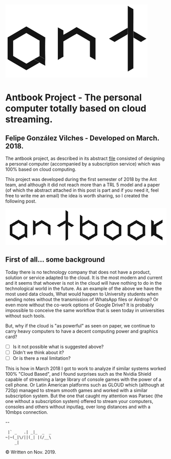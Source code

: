 ![Alt text](ant_final.png?raw=true "Ant")
--

# Antbook Project - The personal computer totally based on cloud streaming.
## Felipe González Vilches - Developed on March. 2018.

The antbook project, as described in its abstract [file](https://github.com/fgvilches/antbook/blob/master/pj_ab_abs.pdf) consisted of designing a personal computer (accompanied by a subscription service) which was 100% based on cloud computing.

This project was developed during the first semester of 2018 by the Ant team, and although it did not reach more than a TRL 5 model and a paper (of which the abstract attached in this post is part and if you need it, feel free to write me an email) the idea is worth sharing, so I created the following post.

![Alt text](antbook.png?raw=true "Antbook Logo")

## First of all... some background

Today there is no technology company that does not have a product, solution or service adapted to the cloud. It is the most modern and current and it seems that whoever is not in the cloud will have nothing to do in the technological world in the future.
As an example of the above we have the most used data clouds, What would happen to University students when sending notes without the transmission of WhatsApp files or Airdrop?
Or even more without the co-work options of Google Drive? 
It is probably impossible to conceive the same workflow that is seen today in universities without such tools.

But, why if the cloud is "as powerful" as seen on paper, we continue to carry heavy computers to have a decent computing power and graphics card?


- [ ] Is it not possible what is suggested above?
- [ ] Didn't we think about it?
- [ ] Or is there a real limitation?

This is how in March 2018 I got to work to analyze if similar systems worked 100% "Cloud Based", and I found surprises such as the Nvidia Shield capable of streaming a large library of console games with the power of a cell phone. Or Latin American platforms such as GLOUD which (although at 720p) managed to stream smooth games and worked with a similar subscription system.
But the one that caught my attention was Parsec (the one without a subscription system) offered to stream your computers, consoles and others without inputlag, over long distances and with a 10mbps connection.

--

     |` _   .| _|_  _  _
    ~|~(_|\/||(_| |(/__\
        _|         
© Written on Nov. 2019.
